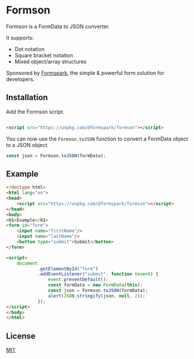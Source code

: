 # Formson

Formson is a FormData to JSON converter.

It supports:

- Dot notation
- Square bracket notation
- Mixed object/array structures

Sponsored by <a href="https://formspark.io">Formspark</a>, the simple & powerful form solution for developers.

## Installation

Add the Formson script.

```html

<script src="https://unpkg.com/@formspark/formson"></script>
```

You can now use the `Formson.toJSON` function to convert a FormData object to a JSON object.

```javascript
const json = Formson.toJSON(formData);
```

## Example

```html
<!doctype html>
<html lang="en">
<head>
    <script src="https://unpkg.com/@formspark/formson"></script>
</head>
<body>
<h1>Example</h1>
<form id="form">
    <input name="firstName"/>
    <input name="lastName"/>
    <button type="submit">Submit</button>
</form>

<script>
    document
            .getElementById("form")
            .addEventListener("submit", function (event) {
                event.preventDefault();
                const formData = new FormData(this);
                const json = Formson.toJSON(formData);
                alert(JSON.stringify(json, null, 2));
            });
</script>
</body>
</html>
```

## License

[MIT](https://opensource.org/licenses/MIT)
